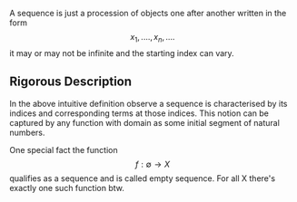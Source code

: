 
A sequence is just a procession of objects one after another written in the form $$x_1,....,x_n,....$$ it may or may not be infinite and the starting index can vary.

## Rigorous Description

In the above intuitive definition observe a sequence is characterised by its indices and corresponding terms at those indices. This notion can be captured by any function with domain as some initial segment of natural numbers. 

One special fact the function $$f: \emptyset \to X$$ qualifies as a sequence and is called empty sequence. For all X there's exactly one such function btw.